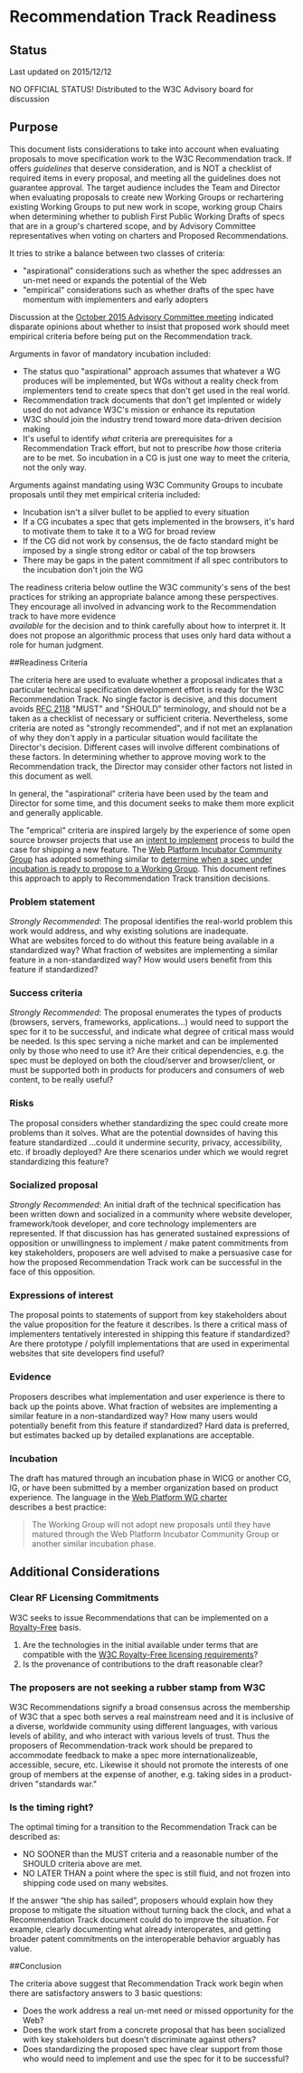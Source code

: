 ﻿# Recommendation Track Readiness

## Status

Last updated on 2015/12/12

NO OFFICIAL STATUS! Distributed to the W3C Advisory board for discussion

## Purpose

This document lists considerations to take into account when evaluating proposals to move specification work
to the W3C Recommendation track.  If offers *guidelines* that deserve consideration, and is 
NOT a checklist of required items in every proposal, and meeting all the guidelines does not guarantee approval.
The target audience includes the Team and Director when evaluating proposals to create new Working Groups or rechartering
existing Working Groups to put new work in scope, working group Chairs when determining whether to publish First Public Working Drafts of 
specs that are in a group's chartered scope, and by Advisory Committee representatives when voting on charters and Proposed Recommendations.

It tries to strike a balance between two classes of criteria:
- "aspirational" considerations such as whether the spec addresses an un-met need or expands the potential of the Web
- "empirical" considerations such as whether drafts of the spec have momentum with implementers and early adopters

Discussion at the [October 2015 Advisory Committee meeting](https://www.w3.org/2015/10/27-ac-minutes.html#item02) 
indicated disparate opinions about whether to insist that proposed work should meet empirical criteria before being
put on the Recommendation track. 

Arguments in favor of mandatory incubation included:
- The status quo "aspirational" approach  assumes that whatever a WG produces will be implemented, but WGs without a reality check from implementers 
tend to create specs that don't get used in the real world.
- Recommendation track documents that don't get implented or widely used do not advance W3C's mission or enhance its reputation
- W3C should join the industry trend toward more data-driven decision making
- It's useful to identify *what* criteria are prerequisites for a Recommendation Track effort, but not to prescribe *how* those 
criteria are to be met.  So incubation in a CG is just one way to meet the criteria, not the only way.

Arguments against mandating using W3C Community Groups to incubate proposals until they 
met empirical criteria included:
- Incubation isn't a silver bullet to be applied to every situation
- If a CG incubates a spec that gets implemented in the browsers, it's hard to motivate them to take it to a WG for broad review
- If the CG did not work by consensus, the de facto standard might be imposed by a single strong editor or cabal of the top browsers
- There may be gaps in the patent commitment if all spec contributors to the incubation don't join the WG

The readiness criteria below outline the W3C community's sens of the best practices for striking an appropriate balance among these perspectives.
They encourage all involved in advancing work to the Recommendation track to have more evidence  
*available* for the decision and to think carefully about how to interpret it.  It does not propose an algorithmic process that uses only
hard data without a role for human judgment. 


##Readiness Criteria

The criteria here are used to evaluate whether a proposal indicates that a particular technical specification development effort is
ready for the W3C Recommendation Track. No single factor is decisive, and this document avoids [RFC 2118]() "MUST" and "SHOULD" terminology, and should not be a taken
as a checklist of necessary or sufficient criteria.  Nevertheless, some criteria are
noted as "strongly recommended", and if not met an explanation of why they don't apply in a particular situation would 
facilitate the Director's decision.  Different cases will involve different combinations of these factors. In determining whether to 
approve moving work to the Recommendation track, the Director may consider
other factors not listed in this document as well.

In general, the "aspirational" criteria have been used by the team and Director for some time, and this document seeks to make them
more explicit and generally applicable.  

The "emprical" criteria are inspired largely by the experience of some open source browser projects
that use an [intent to implement](https://docs.google.com/document/d/1vlTlsQKThwaX0-lj_iZbVTzyqY7LioqERU8DK3u3XjI/edit#) process 
to build the case for shipping 
a new feature. The  [Web Platform Incubator Community Group](https://www.w3.org/community/wicg/)  has adopted 
something similar to [determine when a spec under incubation is ready to propose to a 
Working Group](https://wicg.github.io/admin/intent-to-migrate.html). This document refines this approach to apply to Recommendation 
Track transition decisions. 

### Problem statement
*Strongly Recommended*:  The proposal identifies the real-world problem this work would address, and why existing solutions are inadequate.  
What are websites forced to do without this feature being available in a standardized way?
What fraction of websites are implementing a similar feature in a non-standardized way?
How would users benefit from this feature if standardized?
 
### Success criteria
*Strongly Recommended*: The proposal enumerates the types of products (browsers, servers, frameworks,  applications...) would need to support the spec for it to be 
successful, and indicate what degree of critical mass would be needed.  Is this spec serving a niche market and can be implemented only
by those who need to use it?  Are their critical dependencies, e.g. the spec must be deployed on both the cloud/server and browser/client,
or must be supported both in products for producers and consumers of web content, to be really useful?

### Risks
The proposal considers whether standardizing the spec could create more problems than it solves. 
What are the potential downsides of having this feature standardized ...could it undermine security, privacy, accessibility, etc. 
if broadly deployed? Are there scenarios under which we would regret standardizing this feature?

### Socialized proposal
*Strongly Recommended*: An initial draft of the technical specification has been written down and socialized  in a community where website
developer, framework/took developer, and core technology implementers are represented. If that discussion has
has generated sustained expressions of opposition or  unwillingness to implement / make patent commitments
from key stakeholders, proposers are well advised to make a persuasive case for how the proposed Recommendation Track work
can be successful in the face of this opposition.

### Expressions of interest
The proposal points to statements of support from key stakeholders about the value proposition for the feature
it describes. Is there a critical mass of implementers tentatively interested in shipping this feature 
if standardized? Are there prototype / polyfill implementations that are used in experimental websites that site developers 
find useful?

### Evidence
Proposers describes what implementation and user experience is there to back up the points above.
What fraction of websites are implementing a similar feature in a non-standardized way?
How many users would potentially benefit from this feature if standardized? 
Hard data is preferred, but estimates backed up by detailed explanations are acceptable.

### Incubation
The draft has matured through an incubation phase  in WICG or another CG, IG, or have been submitted by a member 
organization based on product experience. The language in the
[Web Platform WG charter](http://w3c.github.io/charter-html/group-charter.html#deliverables)  
describes a best practice:
> The Working Group will not adopt new proposals until they have matured through the Web Platform Incubator Community Group or another similar incubation phase.

## Additional Considerations

### Clear RF Licensing Commitments
W3C seeks to issue Recommendations that can be implemented on a [Royalty-Free](http://www.w3.org/Consortium/Patent-Policy-20040205/#sec-Requiremenst) basis.
1. Are the technologies in the initial available under terms that are compatible with the [W3C Royalty-Free licensing requirements](http://www.w3.org/Consortium/Patent-Policy-20040205/#sec-Requirements)?
3. Is the provenance of contributions to the draft reasonable clear?  

### The proposers are not seeking a rubber stamp from W3C
W3C Recommendations signify a broad consensus across the  membership of W3C that a spec both serves a real mainstream need 
and it is inclusive of a diverse, worldwide community using different languages, with various levels of ability, and 
who interact with various levels of trust.  Thus the proposers of Recommendation-track work should be prepared to
accommodate feedback to make a spec more internationalizeable, accessible, secure, etc. Likewise it should not promote
the interests of one group of members at the expense of another, e.g. taking sides in a product-driven "standards war." 

### Is the timing right? 
The optimal timing for a transition to the Recommendation Track can be described as:
- NO SOONER than the MUST criteria and a reasonable number of the SHOULD criteria above are met.
- NO LATER THAN a point where the spec is still fluid, and  not frozen into shipping code used on many websites.

If the answer “the ship has sailed”, proposers whould explain how they propose to mitigate the situation without turning back the clock,
and what a Recommendation Track document could do to improve the situation. For example, clearly documenting what already interoperates,
and getting broader patent commitments on the interoperable behavior arguably has value.

##Conclusion

The criteria above suggest that Recommendation Track work begin when there are satisfactory answers to 3 basic questions:
- Does the work address a real un-met need or missed opportunity for the Web?
- Does the work start from a concrete proposal that has been socialized with key stakeholders but doesn't discriminate against others?
- Does standardizing the proposed spec have clear support from those who would need to implement and use the spec for it to be successful?




